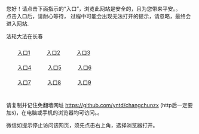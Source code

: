 您好！请点击下面指示的“入口”，浏览此网站是安全的，且为您带来平安。。 <br/>
点击入口后，请耐心等待， 过程中可能会出现无法打开的提示，请忽略，最终会进入网站. </br>

法轮大法在长春<br/>
<div style="padding:10px"><a style="margin:20px" target="_blank" href="https://dnpdo3wy1whqq.cloudfront.net/2Qpsp?fubolb" id="ccLink1" rel="nofollow">入口1</a> <a target="_blank" style="margin:20px" href="https://dcuem5nj6u4w0.cloudfront.net/2Qpsp?nayndfhj" id="ccLink2" rel="nofollow">入口2</a> <a style="margin:20px" target="_blank" href="https://d1t1wxl8ucz3ey.cloudfront.net/2Qpsp?eljtxhq" id="ccLink3" rel="nofollow">入口3</a></div>

<div style="padding:10px" ><a style="margin:20px" target="_blank" href="https://dnpdo3wy1whqq.cloudfront.net/2Qpsp?fubolb" id="ccLink4" rel="nofollow">入口4</a> <a style="margin:20px" href="https://dcuem5nj6u4w0.cloudfront.net/2Qpsp?nayndfhj" target="_blank" id="ccLink5" rel="nofollow">入口5</a> <a style="margin:20px" href="https://d1t1wxl8ucz3ey.cloudfront.net/2Qpsp?eljtxhq" target="_blank" id="ccLink6" rel="nofollow">入口6</a></div>

<div style="padding:10px"><a style="margin:20px" target="_blank" href="https://dnpdo3wy1whqq.cloudfront.net/2Qpsp?fubolb" id="ccLink7" rel="nofollow">入口7</a> <a style="margin:20px" href="https://dcuem5nj6u4w0.cloudfront.net/2Qpsp?nayndfhj" target="_blank" id="ccLink8" rel="nofollow">入口8</a> <a style="margin:20px" target="_blank" href="https://d1t1wxl8ucz3ey.cloudfront.net/2Qpsp?eljtxhq" id="ccLink9" rel="nofollow">入口9</a></div>

<br/>



请复制并记住免翻墙网址 https://github.com/yntd/changchunzx (http后一定要加s)，在电脑或手机的浏览器均可访问。。<br/>

微信如提示停止访问该网页，须先点击右上角，选择浏览器打开。
